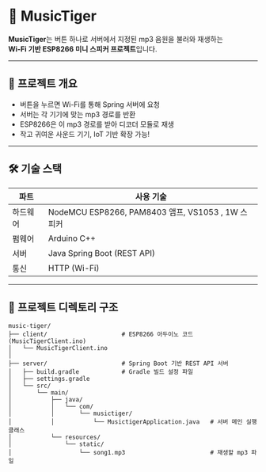 # 🐯 MusicTiger

**MusicTiger**는 버튼 하나로 서버에서 지정된 mp3 음원을 불러와 재생하는  
**Wi-Fi 기반 ESP8266 미니 스피커 프로젝트**입니다.

---

## 🧩 프로젝트 개요

- 버튼을 누르면 Wi-Fi를 통해 Spring 서버에 요청
- 서버는 각 기기에 맞는 mp3 경로를 반환
- ESP8266은 이 mp3 경로를 받아 디코더 모듈로 재생
- 작고 귀여운 사운드 기기, IoT 기반 확장 가능!

---

## 🛠️ 기술 스택

| 파트 | 사용 기술 |
|------|------------|
| 하드웨어 | NodeMCU ESP8266, PAM8403 앰프, VS1053 , 1W 스피커 |
| 펌웨어 | Arduino C++ |
| 서버 | Java Spring Boot (REST API) |
| 통신 | HTTP (Wi-Fi) |

---

## 📁 프로젝트 디렉토리 구조

```plaintext
music-tiger/
├── client/                     # ESP8266 아두이노 코드 (MusicTigerClient.ino)
│   └── MusicTigerClient.ino
│
├── server/                     # Spring Boot 기반 REST API 서버
│   ├── build.gradle            # Gradle 빌드 설정 파일
│   ├── settings.gradle
│   └── src/
│       └── main/
│           ├── java/
│           │   └── com/
│           │       └── musictiger/
│           │           └── MusictigerApplication.java   # 서버 메인 실행 클래스
│           └── resources/
│               └── static/
│                   └── song1.mp3                        # 재생할 mp3 파일


